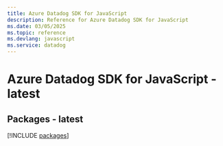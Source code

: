 ```yaml
---
title: Azure Datadog SDK for JavaScript
description: Reference for Azure Datadog SDK for JavaScript
ms.date: 03/05/2025
ms.topic: reference
ms.devlang: javascript
ms.service: datadog
---
```

# Azure Datadog SDK for JavaScript - latest
## Packages - latest
[!INCLUDE [packages](datadog-index.md)]